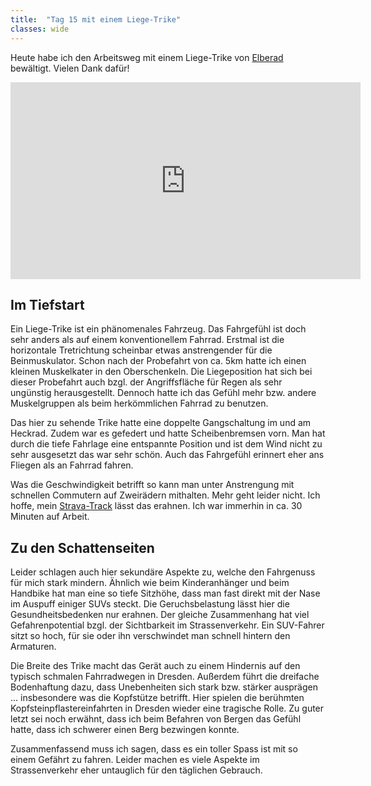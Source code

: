 ```yaml
---
title:  "Tag 15 mit einem Liege-Trike"
classes: wide
---
```


Heute habe ich den Arbeitsweg mit einem Liege-Trike von [Elberad](https://elberad.com) bewältigt. Vielen Dank dafür!

<iframe width="560" height="315" src="https://www.youtube.com/embed/MEcbyuCVKvc" frameborder="0" allow="accelerometer; autoplay; encrypted-media; gyroscope; picture-in-picture" allowfullscreen></iframe>

## Im Tiefstart

Ein Liege-Trike ist ein phänomenales Fahrzeug. Das Fahrgefühl ist doch sehr anders als auf einem konventionellem Fahrrad. Erstmal ist die horizontale Tretrichtung scheinbar etwas anstrengender für die Beinmuskulator. Schon nach der Probefahrt von ca. 5km hatte ich einen kleinen Muskelkater in den Oberschenkeln. Die Liegeposition hat sich bei dieser Probefahrt auch bzgl. der Angriffsfläche für Regen als sehr ungünstig herausgestellt. Dennoch hatte ich das Gefühl mehr bzw. andere Muskelgruppen als beim herkömmlichen Fahrrad zu benutzen.

Das hier zu sehende Trike hatte eine doppelte Gangschaltung im und am Heckrad. Zudem war es gefedert und hatte Scheibenbremsen vorn. Man hat durch die tiefe Fahrlage eine entspannte Position und ist dem Wind nicht zu sehr ausgesetzt das war sehr schön. Auch das Fahrgefühl erinnert eher ans Fliegen als an Fahrrad fahren. 

Was die Geschwindigkeit betrifft so kann man unter Anstrengung mit schnellen Commutern auf Zweirädern mithalten. Mehr geht leider nicht. Ich hoffe, mein [Strava-Track](https://www.strava.com/activities/2390853625) lässt das erahnen. Ich war immerhin in ca. 30 Minuten auf Arbeit.

## Zu den Schattenseiten

Leider schlagen auch hier sekundäre Aspekte zu, welche den Fahrgenuss für mich stark mindern. Ähnlich wie beim Kinderanhänger und beim Handbike hat man eine so tiefe Sitzhöhe, dass man fast direkt mit der Nase im Auspuff einiger SUVs steckt. Die Geruchsbelastung lässt hier die Gesundheitsbedenken nur erahnen. Der gleiche Zusammenhang hat viel Gefahrenpotential bzgl. der Sichtbarkeit im Strassenverkehr. Ein SUV-Fahrer sitzt so hoch, für sie oder ihn verschwindet man schnell hintern den Armaturen.

Die Breite des Trike macht das Gerät auch zu einem Hindernis auf den typisch schmalen Fahrradwegen in Dresden. Außerdem führt die dreifache Bodenhaftung dazu, dass Unebenheiten sich stark bzw. stärker ausprägen ... insbesondere was die Kopfstütze betrifft. Hier spielen die berühmten Kopfsteinpflastereinfahrten in Dresden wieder eine tragische Rolle. Zu guter letzt sei noch erwähnt, dass ich beim Befahren von Bergen das Gefühl hatte, dass ich schwerer einen Berg bezwingen konnte.

Zusammenfassend muss ich sagen, dass es ein toller Spass ist mit so einem Gefährt zu fahren. Leider machen es viele Aspekte im Strassenverkehr eher untauglich für den täglichen Gebrauch.
